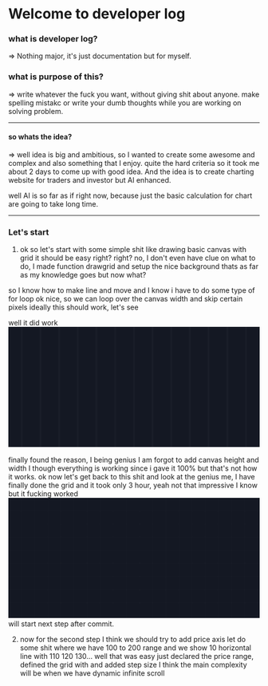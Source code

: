 # Welcome to developer log

### what is developer log?
=> Nothing major, it's just documentation but for myself.

### what is purpose of this?
=> write whatever the fuck you want, without giving shit about anyone. make spelling mistakc or write your dumb thoughts while you are working on solving problem. 

----

#### so whats the idea?
=> well idea is big and ambitious, so I wanted to create some awesome and complex and also something that I enjoy. quite the hard criteria so it took me about 2 days to come up with good idea. And the idea is to create charting website for traders and investor but AI enhanced. 

well AI is so far as if right now, because just the basic calculation for chart are going to take long time.

---

### Let's start

1. ok so let's start with some simple shit like drawing basic canvas with grid
it should be easy right? 
right?
no, I don't even have clue on what to do, I made function drawgrid and setup the nice background thats as far as my knowledge goes but now what?

so I know how to make line and move and I know i have to do some type of for loop
ok nice, so we can loop over the canvas width and skip certain pixels
ideally this should work, let's see

well it did work 
![firstGrid](first_grid.png)

finally found the reason, I being genius I am forgot to add canvas height and width I though everything is working since i gave it 100% but that's not how it works.
ok now let's get back to this shit
and look at the genius me, I have finally done the grid and it took only 3 hour, yeah not that impressive I know but it fucking worked 
![secondGrid](second_grid.png)
will start next step after commit.

2. now for the second step I think we should try to add price axis
let do some shit where we have 100 to 200 range and we show 10 horizontal line with 110 120 130...
well that was easy just declared the price range, defined the grid with and added step size
I think the main complexity will be when we have dynamic infinite scroll

